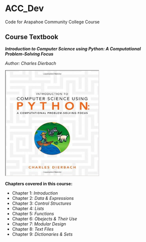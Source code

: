# ACC_Dev
Code for Arapahoe Community College Course

## Course Textbook 
**_Introduction to Computer Science using Python: A Computational Problem-Solving Focus_** 

_Author: Charles Dierbach_

<p align ="left">
  <img width="310" height="350" src="https://github.com/m-gaucher/ACC_Dev/blob/master/img/python_tbook.jpg">
</p>


**__Chapters covered in this course:__**
* Chapter 1: _Introduction_
* Chapter 2: _Data & Expressions_
* Chapter 3: _Control Structures_
* Chapter 4: _Lists_
* Chapter 5: _Functions_
* Chapter 6: _Obejects & Their Use_
* Chapter 7: _Modular Design_
* Chapter 8: _Text Files_
* Chapter 9: _Dictionaries & Sets_
